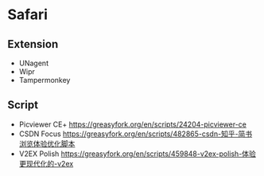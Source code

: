# Safari

## Extension

* UNagent
* Wipr  
* Tampermonkey

## Script

* Picviewer CE+ https://greasyfork.org/en/scripts/24204-picviewer-ce
* CSDN Focus  https://greasyfork.org/en/scripts/482865-csdn-知乎-简书浏览体验优化脚本
* V2EX Polish https://greasyfork.org/en/scripts/459848-v2ex-polish-体验更现代化的-v2ex

